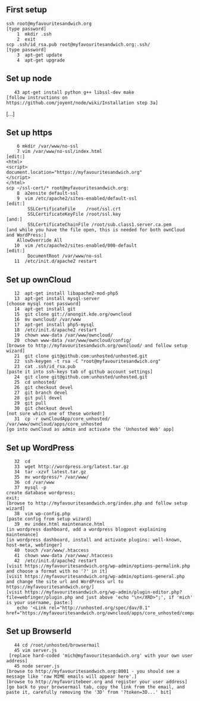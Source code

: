 First setup
-----------

    ssh root@myfavouritesandwich.org
    [type password]
        1  mkdir .ssh
        2  exit
    scp .ssh/id_rsa.pub root@myfavouritesandwich.org:.ssh/
    [type password]
        3  apt-get update
        4  apt-get upgrade


Set up node
-----------
       43 apt-get install python g++ libssl-dev make
    [follow instructions on https://github.com/joyent/node/wiki/Installation step 3a]



[...]


Set up https
------------

        6 mkdir /var/www/no-ssl
        7 vim /var/www/no-ssl/index.html
    [edit:]
    <html>
    <script>
    document.location="https://myfavouritesandwich.org"
    </script>
    </html>
    scp ~/ssl-cert/* root@myfavouritesandwich.org:
        8  a2ensite default-ssl
        9  vim /etc/apache2/sites-enabled/default-ssl
    [edit:]
            SSLCertificateFile    /root/ssl.crt
            SSLCertificateKeyFile /root/ssl.key
    [and:]
            SSLCertificateChainFile /root/sub.class1.server.ca.pem
    [and while you have the file open, this is needed for both ownCloud and WordPress:]
        AllowOverride All
       10  vim /etc/apache2/sites-enabled/000-default
    [edit:]
            DocumentRoot /var/www/no-ssl
       11  /etc/init.d/apache2 restart

Set up ownCloud
---------------

       12  apt-get install libapache2-mod-php5
       13  apt-get install mysql-server
    [choose mysql root password]
       14  apt-get install git
       15  git clone git://anongit.kde.org/owncloud
       16  mv owncloud/ /var/www
       17  apt-get install php5-mysql
       18  /etc/init.d/apache2 restart
       19  chown www-data /var/www/owncloud/
       20  chown www-data /var/www/owncloud/config/
    [browse to http://myfavouritesandwich.org/owncloud/ and follow setup wizard]
       21  git clone git@github.com:unhosted/unhosted.git
       22  ssh-keygen -t rsa -C "root@myfavouritesandwich.org"
       23  cat .ssh/id_rsa.pub 
    [paste it into ssh-keys tab of github account settings]
       24  git clone git@github.com:unhosted/unhosted.git
       25  cd unhosted/
       26  git checkout devel
       27  git branch devel
       28  git pull devel
       29  git pull
       30  git checkout devel
    [not sure which one of these worked!]
       31  cp -r ownCloudApp/core_unhosted/ /var/www/owncloud/apps/core_unhosted
    [go into ownCloud as admin and activate the 'Unhosted Web' app]


Set up WordPress
----------------

       32  cd
       33  wget http://wordpress.org/latest.tar.gz
       34  tar -xzvf latest.tar.gz 
       35  mv wordpress/* /var/www/
       36  cd /var/www
       37  mysql -p
    create database wordpress;
    exit;
    [browse to http://myfavouritesandwich.org/index.php and follow setup wizard]
       38  vim wp-config.php
    [paste config from setup wizard]
       39  mv index.html maintenance.html
    [in wordpress dashboard, add a wordpress blogpost explaining maintenance]
    [in wordpress dashboard, install and activate plugins: well-known, host-meta, webfinger]
       40  touch /var/www/.htaccess
       41  chown www-data /var/www/.htaccess
       42  /etc/init.d/apache2 restart
    [visit https://myfavouritesandwich.org/wp-admin/options-permalink.php and choose a format with no '?' in it]
    [visit https://myfavouritesandwich.org/wp-admin/options-general.php and change the site url and WordPress url to https://myfavouritesandwich.org/]
    [visit https://myfavouritesandwich.org/wp-admin/plugin-editor.php?file=webfinger/plugin.php and just above 'echo "\n</XRD>";', if 'mich' is your username, paste:]
        echo '<Link rel="http://unhosted.org/spec/dav/0.1" href="https://myfavouritesandwich.org/owncloud/apps/core_unhosted/compat.php/mich/unhosted/"/>';

Set up BrowserId
----------------
       44 cd /root/unhosted/browsermail
       45 vim server.js
     [replace hard-coded 'mich@myfavouritesandwich.org' with your own user address]
       45 node server.js
    [browse to http://myfavouritesandwich.org:8001 - you should see a message like 'raw MIME emails will appear here'.]
    [browse to http://myfavoritebeer.org and register your user address]
    [go back to your browsermail tab, copy the link from the email, and paste it, carefully removing the '3D' from '?token=3D...' bit]
